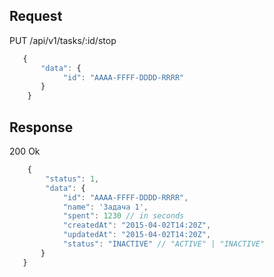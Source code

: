 ## Request

PUT /api/v1/tasks/:id/stop

```javascript
   {
       "data": {
            "id": "AAAA-FFFF-DDDD-RRRR"
       }
    }
```


## Response 

200 Ok

```javascript
    {
        "status": 1,
        "data": {
            "id": "AAAA-FFFF-DDDD-RRRR",
            "name": 'Задача 1',
            "spent": 1230 // in seconds
            "createdAt": "2015-04-02T14:20Z",
            "updatedAt": "2015-04-02T14:20Z", 
            "status": "INACTIVE" // "ACTIVE" | "INACTIVE"
       }
   }
```
